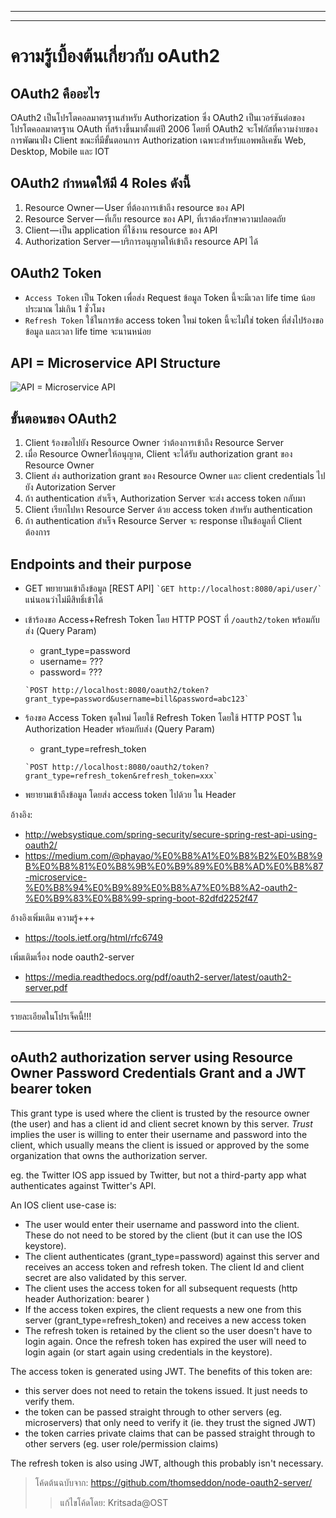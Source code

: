 
___
___

# ความรู้เบื้องต้นเกี่ยวกับ oAuth2
 
## OAuth2 คืออะไร
 
OAuth2 เป็นโปรโตคอลมาตรฐานสำหรับ Authorization ซึ่ง OAuth2 เป็นเวอร์ชันต่อของโปรโตคอลมาตรฐาน OAuth ที่สร้างขึ้นมาตั้งแต่ปี 2006 โดยที่ OAuth2 จะโฟกัสที่ความง่ายของการพัฒนาฝั่ง Client ขณะที่มีขั้นตอนการ Authorization เฉพาะสำหรับแอพพลิเคชัน Web, Desktop, Mobile และ IOT

## OAuth2 กำหนดให้มี 4 Roles ดังนี้

1. Resource Owner — User ที่ต้องการเข้าถึง resource ของ API
2. Resource Server — ที่เก็บ resource ของ API, ที่เราต้องรักษาความปลอดถัย
3. Client — เป็น application ที่ใช้งาน resource ของ API
4. Authorization Server — บริการอนุญาตให้เข้าถึง resource API ได้

## OAuth2 Token
* `Access Token` เป็น Token เพื่อส่ง Request ข้อมูล Token นี้จะมีเวลา life time น้อย ประมาณ ไม่เกิน 1 ชั่วโมง
* `Refresh Token` ใช้ในการข้อ access token ใหม่ token นี้จะไม่ใช่ token ที่ส่งไปร้องขอข้อมูล และเวลา life time จะนานหน่อย

## API = Microservice API Structure

![API = Microservice API](https://cdn-images-1.medium.com/max/800/1*En7I7KOXrutSwDCd1qVXLw.png "Title")

## ขั้นตอนของ OAuth2
1. Client ร้องขอไปยัง Resource Owner ว่าต้องการเข้าถึง Resource Server
2. เมื่อ Resource Ownerให้อนุญาต, Client จะได้รับ authorization grant ของ Resource Owner
3. Client ส่ง authorization grant ของ Resource Owner และ client credentials ไปยัง Autorization Server
4. ถ้า authentication สำเร็จ, Authorization Server จะส่ง access token กลับมา
5. Client เรียกไปหา Resource Server ด้วย access token สำหรับ authentication
6. ถ้า authentication สำเร็จ Resource Server จะ response เป็นข้อมูลที่ Client ต้องการ

## Endpoints and their purpose
* GET พยายามเข้าถึงข้อมูล [REST API] 
`` `GET http://localhost:8080/api/user/` `` แน่นอนว่าไม่มีสิทธิ์เข้าได้ 
* เข้าร้องขอ Access+Refresh Token โดย HTTP POST ที่ `/oauth2/token` พร้อมกับส่ง (Query Param)
   * grant_type=password
   * username= ???
   * password= ??? 

  `` `POST http://localhost:8080/oauth2/token?grant_type=password&username=bill&password=abc123` ``

* ร้องขอ Access Token ชุดใหม่ โดยใช้ Refresh Token โดยใช้ HTTP POST ใน Authorization Header พร้อมกับส่ง (Query Param)
   * grant_type=refresh_token 

  `` `POST http://localhost:8080/oauth2/token?grant_type=refresh_token&refresh_token=xxx` ``

* พยายามเข้าถึงข้อมูล โดยส่ง access token ไปด้วย ใน Header 

อ้างอิง: 
* http://websystique.com/spring-security/secure-spring-rest-api-using-oauth2/
* https://medium.com/@phayao/%E0%B8%A1%E0%B8%B2%E0%B8%9B%E0%B8%81%E0%B8%9B%E0%B9%89%E0%B8%AD%E0%B8%87-microservice-%E0%B8%94%E0%B9%89%E0%B8%A7%E0%B8%A2-oauth2-%E0%B9%83%E0%B8%99-spring-boot-82dfd2252f47 

อ้างอิงเพิ่มเติม ความรู้+++
* https://tools.ietf.org/html/rfc6749


เพิ่มเติมเรื่อง node oauth2-server
* https://media.readthedocs.org/pdf/oauth2-server/latest/oauth2-server.pdf

___
รายละเอียดในโปรเจ็คนี้!!!
___

oAuth2 authorization server using Resource Owner Password Credentials Grant and a JWT bearer token
-----------------------------------------------------------------------------------------
This grant type is used where the client is trusted by the resource owner (the user) and has a client id and 
client secret known by this server.  *Trust* implies the user is willing to enter their username and password into the client, which 
usually means the client is issued or approved by the some organization that owns the authorization server.

eg. the Twitter IOS app issued by Twitter, but not a third-party app what authenticates against Twitter's API.

An IOS client use-case is:
* The user would enter their username and password into the client. These do not need to be stored by the client (but it can use the IOS keystore).
* The client authenticates (grant_type=password) against this server and receives an access token and refresh token. The
 client Id and client secret are also validated by this server.
* The client uses the access token for all subsequent requests (http header Authorization: bearer <token>)
* If the access token expires, the client requests a new one from this server (grant_type=refresh_token)
 and receives a new access token 
* The refresh token is retained by the client so the user doesn't have to login again. 
Once the refresh token has expired the user will need to login again (or start again using credentials in the keystore).

The access token is generated using JWT. The benefits of this token are:
* this server does not need to retain the tokens issued. It just needs to verify them.
* the token can be passed straight through to other servers (eg. microservers) that only need to verify it (ie. they trust the signed JWT)
* the token carries private claims that can be passed straight through to other servers (eg. user role/permission claims)
 
The refresh token is also using JWT, although this probably isn't necessary.

> โค้ดต้นฉบับจาก: https://github.com/thomseddon/node-oauth2-server/
>>  แก้ไขโค้ดโดย: Kritsada@OST

